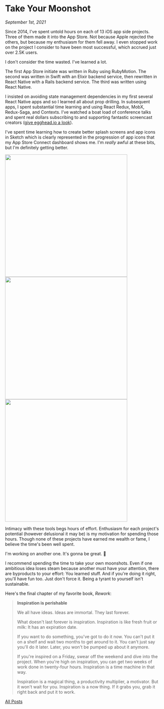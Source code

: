# Take Your Moonshot

_September 1st, 2021_

Since 2014, I've spent untold hours on each of 13 iOS app side projects. Three of them made it into the App Store. Not because Apple rejected the others, but because my enthusiasm for them fell away. I even stopped work on the project I consider to have been most successful, which accrued just over 2.5K users.

I don't consider the time wasted. I've learned a lot.

The first App Store initiate was written in Ruby using RubyMotion. The second was written in Swift with an Elixir backend service, then rewritten in React Native with a Rails backend service. The third was written using React Native.

I insisted on avoiding state management dependencies in my first several React Native apps and so I learned all about prop drilling. In subsequent apps, I spent substantial time learning and using React Redux, MobX, Redux-Saga, and Contexts. I've watched a boat load of conference talks and spent real dollars subscribing to and supporting fantastic screencast creators ([give egghead.io a look][1]).

I've spent time learning how to create better splash screens and app icons in Sketch which is clearly represented in the progression of app icons that my App Store Connect dashboard shows me. I'm _really_ awful at these bits, but I'm definitely getting better.

<div style="display: flex; flex-direction: column;">
  <img src="/assets/images/posts/take-your-moonshot/truck-tracker-icon.png" style="width: 400px; height: auto;"/>
  <img src="/assets/images/posts/take-your-moonshot/listen-along-icon.png" style="width: 400px; height: auto;"/>
  <img src="/assets/images/posts/take-your-moonshot/podible-icon.png" style="width: 400px; height: auto;"/>
</div>

Intimacy with these tools begs hours of effort. Enthusiasm for each project's potential (however delusional it may be) is my motivation for spending those hours. Though none of these projects have earned me wealth or fame, I believe the time's been well spent.

I'm working on another one. It's gonna be great. 🤯

I recommend spending the time to take your own moonshots. Even if one ambitious idea loses steam because another must have your attention, there are byproducts to your effort: You learned stuff. And if you're doing it right, you'll have fun too. Just don't force it. Being a tyrant to yourself isn't sustainable.

Here's the final chapter of my favorite book, _Rework_:

> **Inspiration is perishable**
>
> We all have ideas. Ideas are immortal. They last forever.
>
> What doesn't last forever is inspiration. Inspiration is like fresh fruit or milk: It has an expiration date.
>
> If you want to do something, you've got to do it now. You can't put it on a shelf and wait two months to get around to it. You can't just say you'll do it later. Later, you won't be pumped up about it anymore.
>
> If you're inspired on a Friday, swear off the weekend and dive into the project. When you're high on inspiration, you can get two weeks of work done in twenty-four hours. Inspiration is a time machine in that way.
>
> Inspiration is a magical thing, a productivity multiplier, a motivator. But it won't wait for you. Inspiration is a now thing. If it grabs you, grab it right back and put it to work.

[1]: https://egghead.io

[All Posts](/README.md)

